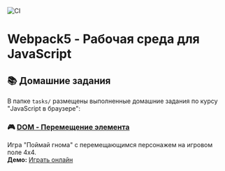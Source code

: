 ![CI](https://github.com/eugeshha/working-env/actions/workflows/web.yml/badge.svg)

# Webpack5 - Рабочая среда для JavaScript


## 📚 Домашние задания

В папке `tasks/` размещены выполненные домашние задания по курсу "JavaScript в браузере":

### 🎮 [DOM - Перемещение элемента](./tasks/dom-movement/)
Игра "Поймай гнома" с перемещающимся персонажем на игровом поле 4x4.  
**Демо:** [Играть онлайн](https://eugeshha.github.io/working-env/tasks/dom-movement/)

